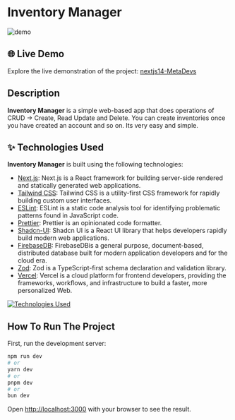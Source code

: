 # Inventory Manager

![demo](/assets/Capture.PNG)


## 🌐 Live Demo

Explore the live demonstration of the project: [nextjs14-MetaDevs](https://meta-inventory.vercel.app/)

## Description

**Inventory Manager** is a simple web-based app that does operations of CRUD -> Create, Read Update and Delete. You can create inventories once you have created an account and so on. Its very easy and simple.

## ✨ Technologies Used

**Inventory Manager** is built using the following technologies:

- [Next.js](https://nextjs.org/): Next.js is a React framework for building server-side rendered and statically generated web applications.
- [Tailwind CSS](https://tailwindcss.com/): Tailwind CSS is a utility-first CSS framework for rapidly building custom user interfaces.
- [ESLint](https://eslint.org/): ESLint is a static code analysis tool for identifying problematic patterns found in JavaScript code.
- [Prettier](https://prettier.io/): Prettier is an opinionated code formatter.
- [Shadcn-UI](https://ui.shadcn.com/): Shadcn UI is a React UI library that helps developers rapidly build modern web applications.
- [FirebaseDB](https://console.firebase.google.com//): FirebaseDBis a general purpose, document-based, distributed database built for modern application developers and for the cloud era.
- [Zod](https://zod.dev/): Zod is a TypeScript-first schema declaration and validation library.
- [Vercel](https://vercel.com/): Vercel is a cloud platform for frontend developers, providing the frameworks, workflows, and infrastructure to build a faster, more personalized Web.

[![Technologies Used](https://skillicons.dev/icons?i=nextjs,js,tailwind,firebase,vercel)](https://skillicons.dev)


## How To Run The Project

First, run the development server:

```bash
npm run dev
# or
yarn dev
# or
pnpm dev
# or
bun dev
```

Open [http://localhost:3000](http://localhost:3000) with your browser to see the result.
